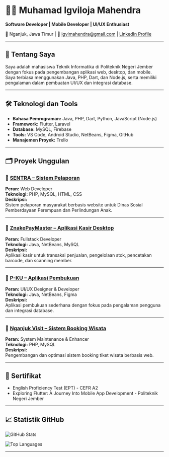 # 👨‍💻 Muhamad Igviloja Mahendra

**Software Developer | Mobile Developer | UI/UX Enthusiast**

📍 Nganjuk, Jawa Timur | 📧 igvimahendra@gmail.com | [LinkedIn Profile](https://www.linkedin.com/in/muhamad-igviloja-mahendra-320618361)

---

## 🚀 Tentang Saya

Saya adalah mahasiswa Teknik Informatika di Politeknik Negeri Jember dengan fokus pada pengembangan aplikasi web, desktop, dan mobile.  
Saya terbiasa menggunakan Java, PHP, Dart, dan Node.js, serta memiliki pengalaman dalam pembuatan UI/UX dan integrasi database.

---

## 🛠️ Teknologi dan Tools

- **Bahasa Pemrograman:** Java, PHP, Dart, Python, JavaScript (Node.js)
- **Framework:** Flutter, Laravel
- **Database:** MySQL, Firebase
- **Tools:** VS Code, Android Studio, NetBeans, Figma, GitHub
- **Manajemen Proyek:** Trello

---

## 🗂️ Proyek Unggulan

### 📌 [SENTRA – Sistem Pelaporan](https://github.com/username/sentra-project)
**Peran:** Web Developer  
**Teknologi:** PHP, MySQL, HTML, CSS  
**Deskripsi:**  
Sistem pelaporan masyarakat berbasis website untuk Dinas Sosial Pemberdayaan Perempuan dan Perlindungan Anak.

---

### 📌 [ZnakePayMaster – Aplikasi Kasir Desktop](https://github.com/username/znakepaymaster)
**Peran:** Fullstack Developer  
**Teknologi:** Java, NetBeans, MySQL  
**Deskripsi:**  
Aplikasi kasir untuk transaksi penjualan, pengelolaan stok, pencetakan barcode, dan scanning member.

---

### 📌 [P-KU – Aplikasi Pembukuan](https://github.com/username/pku-app)
**Peran:** UI/UX Designer & Developer  
**Teknologi:** Java, NetBeans, Figma  
**Deskripsi:**  
Aplikasi pembukuan sederhana dengan fokus pada pengalaman pengguna dan integrasi database.

---

### 📌 [Nganjuk Visit – Sistem Booking Wisata](https://github.com/username/nganjuk-visit)
**Peran:** System Maintenance & Enhancer  
**Teknologi:** PHP, MySQL  
**Deskripsi:**  
Pengembangan dan optimasi sistem booking tiket wisata berbasis web.

---

## 📜 Sertifikat

- English Proficiency Test (EPT) - CEFR A2
- Exploring Flutter: A Journey Into Mobile App Development - Politeknik Negeri Jember

---

## 📈 Statistik GitHub

![GitHub Stats](https://github-readme-stats.vercel.app/api?username=Excaliburn1512&show_icons=true&theme=radical)

<p align="start">
  <img src="https://github-readme-stats.vercel.app/api/top-langs/?username=Excaliburn1512&layout=compact&theme=radical" alt="Top Languages" />
</p>

---

